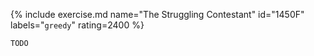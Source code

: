 {% include exercise.md name="The Struggling Contestant" id="1450F" labels="`greedy`" rating=2400 %}

```
TODO
```
